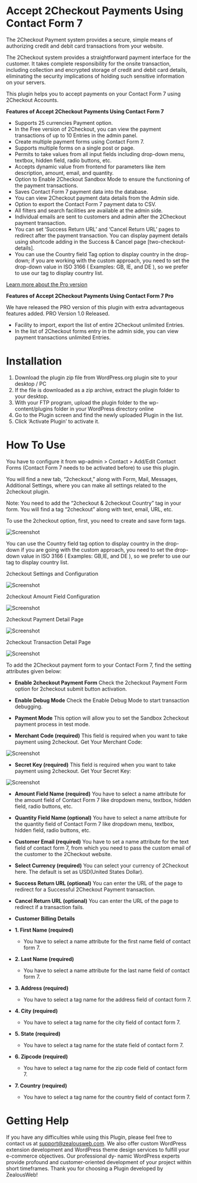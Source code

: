 # Accept 2Checkout Payments Using Contact Form 7
The 2Checkout Payment system provides a secure, simple means of authorizing credit and debit card transactions from your website.

The 2Checkout system provides a straightforward payment interface for the customer. It takes complete responsibility for the onsite transaction, including collection and encrypted storage of credit and debit card details, eliminating the security implications of holding such sensitive information on your servers.

This plugin helps you to accept payments on your Contact Form 7 using 2Checkout Accounts.

**Features of Accept 2Checkout Payments Using Contact Form 7**

- Supports 25 currencies Payment option.
- In the Free version of 2Checkout, you can view the payment transactions of up to 10 Entries in the admin panel.
- Create multiple payment forms using Contact Form 7.
- Supports multiple forms on a single post or page.
- Permits to take values from all input fields including drop-down menu, textbox, hidden field, radio buttons, etc.
- Accepts dynamic value from frontend for parameters like item description, amount, email, and quantity.
- Option to Enable 2Checkout Sandbox Mode to ensure the functioning of the payment transactions.
- Saves Contact Form 7 payment data into the database.
- You can view 2Checkout payment data details from the Admin side.
- Option to export the Contact Form 7 payment data to CSV.
- All filters and search facilities are available at the admin side.
- Individual emails are sent to customers and admin after the 2Checkout payment transaction.
- You can set ‘Success Return URL’ and ‘Cancel Return URL’ pages to redirect after the payment transaction. You can display payment details using shortcode adding in the Success & Cancel page [two-checkout-details].
- You can use the Country field Tag option to display country in the drop-down; if you are working with the custom approach, you need to set the drop-down value in ISO 3166 ( Examples: GB, IE, and DE ), so we prefer to use our tag to display country list.

[Learn more about the Pro version](https://store.zealousweb.com/generate-pdf-using-contact-form-7-pro)

**Features of Accept 2Checkout Payments Using Contact Form 7 Pro**

We have released the PRO version of this plugin with extra advantageous features added. PRO Version 1.0 Released.

- Facility to import, export the list of entire 2Checkout unlimited Entries.
- In the list of 2Checkout forms entry in the admin side, you can view payment transactions unlimited Entries.

# Installation
1. Download the plugin zip file from WordPress.org plugin site to your desktop / PC
2. If the file is downloaded as a zip archive, extract the plugin folder to your desktop.
3. With your FTP program, upload the plugin folder to the wp-content/plugins folder in your WordPress directory online
4. Go to the Plugin screen and find the newly uploaded Plugin in the list.
5. Click ‘Activate Plugin’ to activate it.

# How To Use
You have to configure it from wp-admin > Contact > Add/Edit Contact Forms (Contact Form 7 needs to be activated before) to use this plugin.

You will find a new tab, “2checkout,” along with Form, Mail, Messages, Additional Settings, where you can make all settings related to the 2checkout plugin.

Note: You need to add the “2checkout & 2checkout Country” tag in your form. You will find a tag “2checkout” along with text, email, URL, etc.

To use the 2checkout option, first, you need to create and save form tags.

![Screenshot](resources/img/image-1.png)

You can use the Country field tag option to display country in the drop-down if you are going with the custom approach, you need to set the drop-down value in ISO 3166 ( Examples: GB,IE, and DE ), so we prefer to use our tag to display country list.

2checkout Settings and Configuration

![Screenshot](resources/img/image-2.png)

2checkout Amount Field Configuration

![Screenshot](resources/img/image-3.png)

2checkout Payment Detail Page

![Screenshot](resources/img/image-4.png)

2checkout Transaction Detail Page

![Screenshot](resources/img/image-5.png)

To add the 2Checkout payment form to your Contact Form 7, find the setting attributes given below:

- **Enable 2checkout Payment Form**
 Check the 2checkout Payment Form option for 2checkout submit button activation.
 
 - **Enable Debug Mode**
 Check the Enable Debug Mode to start transaction debugging.
 
  - **Payment Mode**
 This option will allow you to set the Sandbox 2checkout payment process in test mode.
 
 - **Merchant Code (required)**
 This field is required when you want to take payment using 2checkout.
 Get Your Merchant Code:
 
![Screenshot](resources/img/image-6.png)

- **Secret Key (required)**
 This field is required when you want to take payment using 2checkout.
Get Your Secret Key:

![Screenshot](resources/img/image-7.png)

 - **Amount Field Name (required)**
 You have to select a name attribute for the amount field of Contact Form 7 like dropdown menu, textbox, hidden field, radio buttons, etc.
 
 - **Quantity Field Name (optional)**
 You have to select a name attribute for the quantity field of Contact Form 7 like dropdown menu, textbox, hidden field, radio buttons, etc.
 
 - **Customer Email (required)**
 You have to set a name attribute for the text field of contact form 7, from which you need to pass the custom email of the customer to the 2Checkout website.
 
 - **Select Currency (required)**
 You can select your currency of 2Checkout here. The default is set as USD(United States Dollar).
 
  - **Success Return URL (optional)**
 You can enter the URL of the page to redirect for a Successful 2Checkout Payment transaction.
 
 - **Cancel Return URL (optional)**
 You can enter the URL of the page to redirect if a transaction fails.

- **Customer Billing Details**

- **1. First Name (required)**
  - You have to select a name attribute for the first name field of contact form 7.

- **2. Last Name (required)**
  - You have to select a name attribute for the last name field of contact form 7.

- **3. Address (required)**
  - You have to select a tag name for the address field of contact form 7.

- **4. City (required)**
  - You have to select a tag name for the city field of contact form 7.

- **5. State (required)**
  - You have to select a tag name for the state field of contact form 7.

- **6. Zipcode (required)**
  - You have to select a tag name for the zip code field of contact form 7.

- **7. Country (required)**
  - You have to select a tag name for the country field of contact form 7.
 
# Getting Help
If you have any difficulties while using this Plugin, please feel free to contact us at support@zealousweb.com. We also offer custom WordPress extension development and WordPress theme design services to fulfill your e-commerce objectives. Our professional dy‐ namic WordPress experts provide profound and customer-oriented development of your project within short timeframes. Thank you for choosing a Plugin developed by ZealousWeb!

